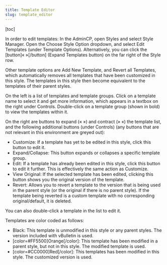 ```yaml
---
title: Template Editor
slug: template_editor
---
```

[toc]

In order to edit templates: 
In the AdminCP, open Styles and select Style Manager. Open the Choose Style Option dropdown, and select Edit Templates (under Template Options). Alternatively, you can click the [button]&laquo; &raquo;[/button] (Expand Templates button) on the far right of the Style row.

Other template options are Add New Template, and Revert all Templates, which automatically removes all templates that have been customized in this style. The templates in this style then become equivalent to the templates of their parent styles.


On the left is a list of templates and template groups. Click on a template name to select it and get more information, which appears in a textbox on the right under Controls. Double-click on a template group (shown in bold) to view the templates within it.

On the right are buttons to expand (&laquo; &raquo;) and contract (&raquo; &laquo;)  the template list, and the following additional buttons (under Controls) (any buttons that are not relevant in this environment are greyed out):
- Customize: If a template has yet to be edited in this style, click this button to edit it.
- Expand/Collapse: This button expands or collapses a specific template group.
- Edit: If a template has already been edited in this style, click this button to edit it further. This is effectively the same action as Customize.
- View Original: If the selected template has been edited, clicking this button shows you the original version of the template.
- Revert: Allows you to revert a template to the version that is being used in the parent style (or the original if there is no parent style). If the template being reverted is a custom template with no corresponding original/default, it is deleted.

You can also double-click a template in the list to edit it. 

Templates are color coded as follows:
- Black: This template is unmodified in this style or any parent styles. The version included with vBulletin is used.
- [color=#FF5500]Orange[/color]: This template has been modified in a parent style, but not in this style. The modified template is used.
- [color=#CC0000]Red[/color]: This templates has been modified in this style. The customized version is used.
